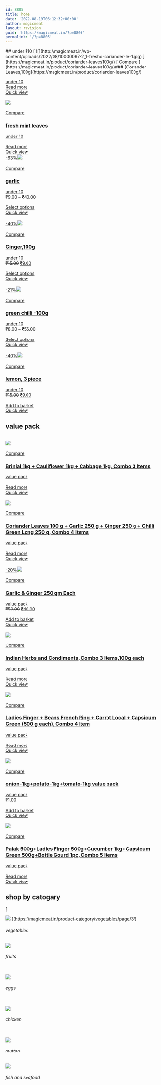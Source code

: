 ```yaml
---
id: 8805
title: home
date: '2022-08-19T06:12:32+00:00'
author: magicmeat
layout: revision
guid: 'https://magicmeat.in/?p=8805'
permalink: '/?p=8805'
---
```


<style>/*! elementor - v3.7.0 - 08-08-2022 */
.elementor-heading-title{padding:0;margin:0;line-height:1}.elementor-widget-heading .elementor-heading-title[class*=elementor-size-]>a{color:inherit;font-size:inherit;line-height:inherit}.elementor-widget-heading .elementor-heading-title.elementor-size-small{font-size:15px}.elementor-widget-heading .elementor-heading-title.elementor-size-medium{font-size:19px}.elementor-widget-heading .elementor-heading-title.elementor-size-large{font-size:29px}.elementor-widget-heading .elementor-heading-title.elementor-size-xl{font-size:39px}.elementor-widget-heading .elementor-heading-title.elementor-size-xxl{font-size:59px}</style></head><body>## under ₹10

<link href="https://magicmeat.in/wp-content/themes/woodmart/css/parts/woo-product-loop.min.css?ver=6.5.4" id="wd-product-loop-css" media="all" rel="stylesheet" type="text/css"></link> <link href="https://magicmeat.in/wp-content/themes/woodmart/css/parts/woo-product-loop-base.min.css?ver=6.5.4" id="wd-product-loop-base-css" media="all" rel="stylesheet" type="text/css"></link> <link href="https://magicmeat.in/wp-content/themes/woodmart/css/parts/woo-mod-add-btn-replace.min.css?ver=6.5.4" id="wd-woo-mod-add-btn-replace-css" media="all" rel="stylesheet" type="text/css"></link> <link href="https://magicmeat.in/wp-content/themes/woodmart/css/parts/mod-more-description.min.css?ver=6.5.4" id="wd-mod-more-description-css" media="all" rel="stylesheet" type="text/css"></link> <link href="https://magicmeat.in/wp-content/themes/woodmart/css/parts/lib-owl-carousel.min.css?ver=6.5.4" id="wd-owl-carousel-css" media="all" rel="stylesheet" type="text/css"></link> [  
 ![](http://magicmeat.in/wp-content/uploads/2022/08/10000097-2_1-fresho-coriander-le-1.jpg) ](https://magicmeat.in/product/coriander-leaves100g/)  
 [  
 Compare  
 ](https://magicmeat.in/product/coriander-leaves100g/)### [Coriander Leaves,100g](https://magicmeat.in/product/coriander-leaves100g/)

 [under 10](https://magicmeat.in/product-category/vegetables/under-10/)  
 [](#) <link href="https://magicmeat.in/wp-content/themes/woodmart/css/parts/woo-opt-add-to-cart-popup.min.css?ver=6.5.4" id="wd-add-to-cart-popup-css" media="all" rel="stylesheet" type="text/css"></link> <link href="https://magicmeat.in/wp-content/themes/woodmart/css/parts/lib-magnific-popup.min.css?ver=6.5.4" id="wd-mfp-popup-css" media="all" rel="stylesheet" type="text/css"></link> [Read more](https://magicmeat.in/product/coriander-leaves100g/)  
 [Quick view](https://magicmeat.in/product/coriander-leaves100g/)  
 [  
 ![](http://magicmeat.in/wp-content/uploads/2022/08/10000137_19-fresho-mint-leaves-c.jpg) ](https://magicmeat.in/product/fresh-mint-leaves/)  
 [  
 Compare  
 ](https://magicmeat.in/product/fresh-mint-leaves/)

### [fresh mint leaves](https://magicmeat.in/product/fresh-mint-leaves/)

 [under 10](https://magicmeat.in/product-category/vegetables/under-10/)  
 [](#)  
 [Read more](https://magicmeat.in/product/fresh-mint-leaves/)  
 [Quick view](https://magicmeat.in/product/fresh-mint-leaves/)  
 [ <link href="https://magicmeat.in/wp-content/themes/woodmart/css/parts/woo-mod-product-labels.min.css?ver=6.5.4" id="wd-woo-mod-product-labels-css" media="all" rel="stylesheet" type="text/css"></link> <link href="https://magicmeat.in/wp-content/themes/woodmart/css/parts/woo-mod-product-labels-round.min.css?ver=6.5.4" id="wd-woo-mod-product-labels-round-css" media="all" rel="stylesheet" type="text/css"></link> -63%![](http://magicmeat.in/wp-content/uploads/2022/08/10000115-2_2-fresho-garlic.jpg) ](https://magicmeat.in/product/garlic/)  
 [  
 Compare  
 ](https://magicmeat.in/product/garlic/)

### [garlic](https://magicmeat.in/product/garlic/)

 [under 10](https://magicmeat.in/product-category/vegetables/under-10/)  
 <bdi>₹9.00</bdi> – <bdi>₹40.00</bdi>  
 [](#)  
 [Select options](https://magicmeat.in/product/garlic/)  
 [Quick view](https://magicmeat.in/product/garlic/)  
 [  
 -40%![](http://magicmeat.in/wp-content/uploads/2022/08/50000509_5-fresho-ginger-organic.jpg) ](https://magicmeat.in/product/ginger100g/)  
 [  
 Compare  
 ](https://magicmeat.in/product/ginger100g/)

### [Ginger,100g](https://magicmeat.in/product/ginger100g/)

 [under 10](https://magicmeat.in/product-category/vegetables/under-10/)  
 <del aria-hidden="true"><bdi>₹15.00</bdi></del> <ins><bdi>₹9.00</bdi></ins>  
 [](#)  
 [Select options](https://magicmeat.in/product/ginger100g/)  
 [Quick view](https://magicmeat.in/product/ginger100g/)  
 [  
 -21%![](http://magicmeat.in/wp-content/uploads/2022/08/50000511_7-fresho-chilli-green-o-1.jpg) ](https://magicmeat.in/product/green-chilli-100g/)  
 [  
 Compare  
 ](https://magicmeat.in/product/green-chilli-100g/)

### [green chilli -100g](https://magicmeat.in/product/green-chilli-100g/)

 [under 10](https://magicmeat.in/product-category/vegetables/under-10/)  
 <bdi>₹8.00</bdi> – <bdi>₹56.00</bdi>  
 [](#)  
 [Select options](https://magicmeat.in/product/green-chilli-100g/)  
 [Quick view](https://magicmeat.in/product/green-chilli-100g/)  
 [  
 -40%![](http://magicmeat.in/wp-content/uploads/2022/08/10000127-2_7-fresho-lemon.jpg) ](https://magicmeat.in/product/lemon-3-piece/)  
 [  
 Compare  
 ](https://magicmeat.in/product/lemon-3-piece/)

### [lemon, 3 piece](https://magicmeat.in/product/lemon-3-piece/)

 [under 10](https://magicmeat.in/product-category/vegetables/under-10/)  
 <del aria-hidden="true"><bdi>₹15.00</bdi></del> <ins><bdi>₹9.00</bdi></ins>  
 [](#)  
 [Add to basket](?add-to-cart=8676)  
 [Quick view](https://magicmeat.in/product/lemon-3-piece/)

## value pack

 [  
 ![](http://magicmeat.in/wp-content/uploads/2022/08/1209679_1-fresho-brinjal-bottle-.jpg) ](https://magicmeat.in/product/brinjal-1kg-cauliflower-1kg-cabbage-1kg-combo-3-items/)  
 [  
 Compare  
 ](https://magicmeat.in/product/brinjal-1kg-cauliflower-1kg-cabbage-1kg-combo-3-items/)

### [Brinjal 1kg + Cauliflower 1kg + Cabbage 1kg, Combo 3 Items](https://magicmeat.in/product/brinjal-1kg-cauliflower-1kg-cabbage-1kg-combo-3-items/)

 [value pack](https://magicmeat.in/product-category/vegetables/value-pack/)  
 [](#)  
 [Read more](https://magicmeat.in/product/brinjal-1kg-cauliflower-1kg-cabbage-1kg-combo-3-items/)  
 [Quick view](https://magicmeat.in/product/brinjal-1kg-cauliflower-1kg-cabbage-1kg-combo-3-items/)  
 [  
 ![](http://magicmeat.in/wp-content/uploads/2022/08/1209662_3-fresho-coriander-leave.jpg) ](https://magicmeat.in/product/coriander-leaves-100-g-garlic-250-g-ginger-250-g-chilli-green-long-250-g-combo-4-items/)  
 [  
 Compare  
 ](https://magicmeat.in/product/coriander-leaves-100-g-garlic-250-g-ginger-250-g-chilli-green-long-250-g-combo-4-items/)

### [Coriander Leaves 100 g + Garlic 250 g + Ginger 250 g + Chilli Green Long 250 g, Combo 4 Items](https://magicmeat.in/product/coriander-leaves-100-g-garlic-250-g-ginger-250-g-chilli-green-long-250-g-combo-4-items/)

 [value pack](https://magicmeat.in/product-category/vegetables/value-pack/)  
 [](#)  
 [Read more](https://magicmeat.in/product/coriander-leaves-100-g-garlic-250-g-ginger-250-g-chilli-green-long-250-g-combo-4-items/)  
 [Quick view](https://magicmeat.in/product/coriander-leaves-100-g-garlic-250-g-ginger-250-g-chilli-green-long-250-g-combo-4-items/)  
 [  
 -20%![](http://magicmeat.in/wp-content/uploads/2022/08/1202151_1-fresho-garlic-ginger-2.jpg) ](https://magicmeat.in/product/garlic-ginger-250-gm-each/)  
 [  
 Compare  
 ](https://magicmeat.in/product/garlic-ginger-250-gm-each/)

### [Garlic &amp; Ginger 250 gm Each](https://magicmeat.in/product/garlic-ginger-250-gm-each/)

 [value pack](https://magicmeat.in/product-category/vegetables/value-pack/)  
 <del aria-hidden="true"><bdi>₹50.00</bdi></del> <ins><bdi>₹40.00</bdi></ins>  
 [](#)  
 [Add to basket](?add-to-cart=8599)  
 [Quick view](https://magicmeat.in/product/garlic-ginger-250-gm-each/)  
 [  
 ![](http://magicmeat.in/wp-content/uploads/2022/08/1202817_1-fresho-indian-herbs-an.jpg) ](https://magicmeat.in/product/indian-herbs-and-condiments-combo-3-items100g-each/)  
 [  
 Compare  
 ](https://magicmeat.in/product/indian-herbs-and-condiments-combo-3-items100g-each/)

### [Indian Herbs and Condiments, Combo 3 Items,100g each](https://magicmeat.in/product/indian-herbs-and-condiments-combo-3-items100g-each/)

 [value pack](https://magicmeat.in/product-category/vegetables/value-pack/)  
 [](#)  
 [Read more](https://magicmeat.in/product/indian-herbs-and-condiments-combo-3-items100g-each/)  
 [Quick view](https://magicmeat.in/product/indian-herbs-and-condiments-combo-3-items100g-each/)  
 [  
 ![](http://magicmeat.in/wp-content/uploads/2022/08/1209663_3-fresho-ladies-finger-b.jpg) ](https://magicmeat.in/product/ladies-finger-beans-french-ring-carrot-local-capsicum-green-500-g-each-combo-4-item/)  
 [  
 Compare  
 ](https://magicmeat.in/product/ladies-finger-beans-french-ring-carrot-local-capsicum-green-500-g-each-combo-4-item/)

### [Ladies Finger + Beans French Ring + Carrot Local + Capsicum Green (500 g each), Combo 4 Item](https://magicmeat.in/product/ladies-finger-beans-french-ring-carrot-local-capsicum-green-500-g-each-combo-4-item/)

 [value pack](https://magicmeat.in/product-category/vegetables/value-pack/)  
 [](#)  
 [Read more](https://magicmeat.in/product/ladies-finger-beans-french-ring-carrot-local-capsicum-green-500-g-each-combo-4-item/)  
 [Quick view](https://magicmeat.in/product/ladies-finger-beans-french-ring-carrot-local-capsicum-green-500-g-each-combo-4-item/)  
 [  
 ![](http://magicmeat.in/wp-content/uploads/2022/08/1203441_1-fresho-onion-1-kg-new-.jpg) ](https://magicmeat.in/product/onion-1kgpotato-1kgtomato-1kg-value-pack/)  
 [  
 Compare  
 ](https://magicmeat.in/product/onion-1kgpotato-1kgtomato-1kg-value-pack/)

### [onion-1kg+potato-1kg+tomato-1kg value pack](https://magicmeat.in/product/onion-1kgpotato-1kgtomato-1kg-value-pack/)

 [value pack](https://magicmeat.in/product-category/vegetables/value-pack/)  
 <bdi>₹1.00</bdi>  
 [](#)  
 [Add to basket](?add-to-cart=8566)  
 [Quick view](https://magicmeat.in/product/onion-1kgpotato-1kgtomato-1kg-value-pack/)  
 [  
 ![](http://magicmeat.in/wp-content/uploads/2022/08/1209674_1-fresho-palak-250gladie.jpg) ](https://magicmeat.in/product/palak-500gladies-finger-500gcucumber-1kgcapsicum-green-500gbottle-gourd-1pc-combo-5-items/)  
 [  
 Compare  
 ](https://magicmeat.in/product/palak-500gladies-finger-500gcucumber-1kgcapsicum-green-500gbottle-gourd-1pc-combo-5-items/)

### [Palak 500g+Ladies Finger 500g+Cucumber 1kg+Capsicum Green 500g+Bottle Gourd 1pc, Combo 5 Items](https://magicmeat.in/product/palak-500gladies-finger-500gcucumber-1kgcapsicum-green-500gbottle-gourd-1pc-combo-5-items/)

 [value pack](https://magicmeat.in/product-category/vegetables/value-pack/)  
 [](#)  
 [Read more](https://magicmeat.in/product/palak-500gladies-finger-500gcucumber-1kgcapsicum-green-500gbottle-gourd-1pc-combo-5-items/)  
 [Quick view](https://magicmeat.in/product/palak-500gladies-finger-500gcucumber-1kgcapsicum-green-500gbottle-gourd-1pc-combo-5-items/)

## shop by catogary

<style>/*! elementor - v3.7.0 - 08-08-2022 */
.elementor-widget-image{text-align:center}.elementor-widget-image a{display:inline-block}.elementor-widget-image a img[src$=".svg"]{width:48px}.elementor-widget-image img{vertical-align:middle;display:inline-block}</style> [  
 ![](http://magicmeat.in/wp-content/uploads/2022/08/1-2-vegetable-free-png-image-1.png) ](https://magicmeat.in/product-category/vegetables/page/3/)

###### vegetables

 ![](http://magicmeat.in/wp-content/uploads/2022/08/4-2-fruit-png-image-1.png)

###### fruits

 [  
 ![](http://magicmeat.in/wp-content/uploads/2022/08/pngegg-1.png) ](https://magicmeat.in/product-category/egg/)

###### eggs

 [  
 ![](http://magicmeat.in/wp-content/uploads/2022/08/pngegg-2-1.png) ](https://magicmeat.in/product-category/chicken/)

###### chicken

 [  
 ![](http://magicmeat.in/wp-content/uploads/2022/08/pngegg-4-2.png) ](https://magicmeat.in/product-category/mutton/)

###### mutton

 ![](http://magicmeat.in/wp-content/uploads/2022/08/pngegg-3-1.png)

###### fish and seafood